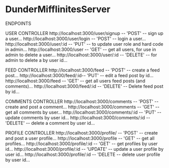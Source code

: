 # DunderMifflinitesServer

ENDPOINTS

USER CONTROLLER
http://localhost:3000/user/signup -- 'POST' -- sign up a user...
http://localhost:3000/user/login -- 'POST' -- login a user...
http://localhost:3000/user/:id -- 'PUT' -- to update user role and hard code in admin...
http://localhost:3000/user -- 'GET' -- get all users, for use in admin to delete a user...
http://localhost:3000/user/:id -- 'DELETE' -- for admin to delete a by user id...

FEED CONTROLLER
http://localhost:3000/feed -- 'POST' -- create a feed post...
http://localhost:3000/feed/:id-- 'PUT' -- edit a feed  post by id...
http://localhost:3000/feed -- 'GET' -- get all users feed posts (and comments)...
http://localhost:3000/feed/:id -- 'DELETE' -- Delete feed post by id...

COMMENTS CONTROLLER
http://localhost:3000/comments -- 'POST' -- create and post a comment...
http://localhost:3000/comments -- 'GET' -- get all comments by user...
http://localhost:3000/comments/:id -- 'PUT' -- update comments by user id...
http://localhost:3000/comments/:id -- 'DELETE' -- delete a comment by user id...

PROFILE CONTROLLER
http://localhost:3000/profile/ -- 'POST' -- create and post a user profile...
http://localhost:3000/profile -- 'GET' -- get all profiles...
http://localhost:3000/profile/:id -- 'GET' -- get profiles by user id...
http://localhost:3000/profile/:id -- 'UPDATE' -- update a user profile by user id...
http://localhost:3000/profile/:id -- 'DELETE -- delete  user profile by user id...

